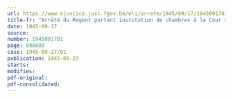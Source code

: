 ```yaml
---
url: https://www.ejustice.just.fgov.be/eli/arrete/1945/09/17/1945091701/justel
title-fr: "Arrêté du Régent portant institution de chambres à la Cour militaire"
date: 1945-09-17
source:
number: 1945091701
page: 888888
case: 1945-09-17/01
publication: 1945-09-23
starts:
modifies:
pdf-original:
pdf-consolidated:
---
```


